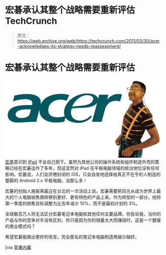 # 宏碁承认其整个战略需要重新评估 TechCrunch

> 原文：<https://web.archive.org/web/https://techcrunch.com/2011/03/30/acer-acknowledges-its-strategy-needs-reassessment/>

# 宏碁承认其整个战略需要重新评估

![](img/6118efdc8d9991964eabaf2affd13103.png "urkel")
[宏基](https://web.archive.org/web/20221002033643/http://www.crunchgear.com/tag/acer/)意识到 [iPad](https://web.archive.org/web/20221002033643/http://www.crunchgear.com/tag/ipad/) 不会自己倒下。虽然为其他公司的操作系统和组件制造外壳的策略已经在宏碁运作了多年，但这显然对 iPad 在平板电脑领域的统治地位没有任何影响。宏碁说，人们会厌倦封闭的 iOS，只会自发地选择由真正不在乎的人制造的蹩脚的 Android 2.x 平板电脑。没那么多！

宏碁的创始人施振荣最近在台北的一次活动上说，宏碁需要把目光从成为世界上最大的个人电脑销售商转移到更好、更有特色的产品上来。作为转型的一部分，他将第一季度的销售目标调整为比去年减少 10%，而不是最初计划的 3%。

全球数百万人将无法区分宏碁笔记本电脑和其他任何主要品牌。你告诉我，当你的产品与你的竞争对手没有区别，你只是因为你的销量太大而赚钱时，这是一个健康的商业模式吗？

希望宏碁能做出更好的改变。完全匿名的笔记本电脑制造商越少越好。

[via [苹果内幕](https://web.archive.org/web/20221002033643/http://www.appleinsider.com/articles/11/03/30/acer_to_overhaul_operations_in_the_wake_of_apples_ipad.html)